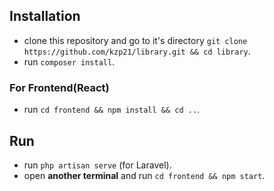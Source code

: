 ## Installation

* clone this repository and go to it's directory
`git clone https://github.com/kzp21/library.git && cd library`.
* run `composer install`.

### For Frontend(React)
* run `cd frontend && npm install && cd ..`.

## Run

* run `php artisan serve` (for Laravel).
* open **another terminal** and run `cd frontend && npm start`.
